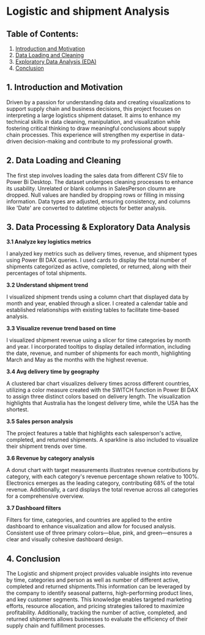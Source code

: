 
# Logistic and shipment Analysis

## Table of Contents:
1. [Introduction and Motivation](#data)
2. [Data Loading and Cleaning](#cau2)
3. [Exploratory Data Analysis (EDA)](#cau4)
4. [Conclusion](#cau5)

<div id='data'/>
  
## 1. Introduction and Motivation

Driven by a passion for understanding data and creating visualizations to support supply chain and business decisions, this project focuses on interpreting a large logistics shipment dataset. It aims to enhance my technical skills in data cleaning, manipulation, and visualization while fostering critical thinking to draw meaningful conclusions about supply chain processes. This experience will strengthen my expertise in data-driven decision-making and contribute to my professional growth.

<div id='cau2'/>
  
  
## 2. Data Loading and Cleaning
  
The first step involves loading the sales data from different CSV file to Power Bi Desktop. The dataset undergoes cleaning processes to enhance its usability. Unrelated or blank columns in SalesPerson cloumn are dropped. Null values are handled by dropping rows or filling in missing information. Data types are adjusted, ensuring consistency, and columns like 'Date' are converted to datetime objects for better analysis.

<div id='cau4'/>

  
## 3.  Data Processing & Exploratory Data Analysis
**3.1 Analyze key logistics metrics**

I analyzed key metrics such as delivery times, revenue, and shipment types using Power BI DAX queries. I used cards to display the total number of shipments categorized as active, completed, or returned, along with their percentages of total shipments.

**3.2 Understand shipment trend**

I visualized shipment trends using a column chart that displayed data by month and year, enabled through a slicer. I created a calendar table and established relationships with existing tables to facilitate time-based analysis.

**3.3 Visualize revenue trend based on time**

I visualized shipment revenue using a slicer for time categories by month and year. I incorporated tooltips to display detailed information, including the date, revenue, and number of shipments for each month, highlighting March and May as the months with the highest revenue.

**3.4 Avg delivery time by geography**

A clustered bar chart visualizes delivery times across different countries, utilizing a color measure created with the SWITCH function in Power BI DAX to assign three distinct colors based on delivery length. The visualization highlights that Australia has the longest delivery time, while the USA has the shortest.

**3.5  Sales person analysis**

The project features a table that highlights each salesperson's active, completed, and returned shipments. A sparkline is also included to visualize their shipment trends over time.

**3.6 Revenue by category analysis**

A donut chart with target measurements illustrates revenue contributions by category, with each category's revenue percentage shown relative to 100%. Electronics emerges as the leading category, contributing 68% of the total revenue. Additionally, a card displays the total revenue across all categories for a comprehensive overview.

**3.7 Dashboard filters**

Filters for time, categories, and countries are applied to the entire dashboard to enhance visualization and allow for focused analysis. Consistent use of three primary colors—blue, pink, and green—ensures a clear and visually cohesive dashboard design.

<div id='cau5'/>
  
## 4. Conclusion
The Logistic and shipment project provides valuable insights into revenue by time, categories and person as well as number of different active, completed and returned shipments.This information can be leveraged by the company to identify seasonal patterns, high-performing product lines, and key customer segments. This knowledge enables targeted marketing efforts, resource allocation, and pricing strategies tailored to maximize profitability. Additionally, tracking the number of active, completed, and returned shipments allows businesses to evaluate the efficiency of their supply chain and fulfillment processes.
